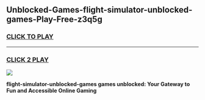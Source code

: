 
## Unblocked-Games-flight-simulator-unblocked-games-Play-Free-z3q5g
<h3>
<a href="https://premium76.site?title=flight-simulator-unblocked-games&ref=21A">CLICK TO PLAY</a></h3>
<hr>

<h3>
<a href="https://premium76.site?title=flight-simulator-unblocked-games&ref=21A">CLICK 2 PLAY</a>
  
</h3>

<a href="https://premium76.site?title=flight-simulator-unblocked-games&ref=21A"><img src="https://clearcache.store/games.png"></a>


**flight-simulator-unblocked-games games unblocked: Your Gateway to Fun and Accessible Online Gaming**
